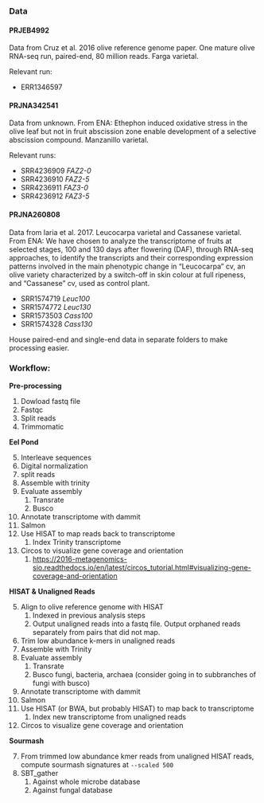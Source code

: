 ### Data

#### PRJEB4992

Data from Cruz et al. 2016 olive reference genome paper. One mature olive RNA-seq run, paired-end, 80 million reads. Farga varietal.

Relevant run:

+ ERR1346597

#### PRJNA342541

Data from unknown. From ENA: Ethephon induced oxidative stress in the olive leaf but not in fruit abscission zone enable development of a selective abscission compound. Manzanillo varietal.

Relevant runs:

+ SRR4236909 *FAZ2-0*
+ SRR4236910 *FAZ2-5*
+ SRR4236911 *FAZ3-0*
+ SRR4236912 *FAZ3-5*

#### PRJNA260808

Data from Iaria et al. 2017. Leucocarpa varietal and Cassanese varietal.  From ENA: We have chosen to analyze the transcriptome of fruits at selected stages, 100 and 130 days after flowering (DAF), through RNA-seq approaches, to identify the transcripts and their corresponding expression patterns involved in the main phenotypic change in “Leucocarpa” cv, an olive variety characterized by a switch-off in skin colour at full ripeness, and “Cassanese” cv, used as control plant.

+ SRR1574719 *Leuc100*
+ SRR1574772 *Leuc130*
+ SRR1573503 *Cass100* 
+ SRR1574328 *Cass130*

House paired-end and single-end data in separate folders to make processing easier. 

### Workflow: 

**Pre-processing**

1. Dowload fastq file
2. Fastqc
3. Split reads
4. Trimmomatic

**Eel Pond**

5. Interleave sequences
6. Digital normalization
7. split reads
8. Assemble with trinity
9. Evaluate assembly
    1. Transrate
    2. Busco
10. Annotate transcriptome with dammit
11. Salmon
12. Use HISAT to map reads back to transcriptome
    1. Index Trinity transcriptome
12. Circos to visualize gene coverage and orientation 
    1. https://2016-metagenomics-sio.readthedocs.io/en/latest/circos_tutorial.html#visualizing-gene-coverage-and-orientation

 
**HISAT & Unaligned Reads**

5. Align to olive reference genome with HISAT
    1. Indexed in previous analysis steps
    2. Output unaligned reads into a fastq file. Output orphaned reads separately from pairs that did not map.
6. Trim low abundance k-mers in unaligned reads
7. Assemble with Trinity
8. Evaluate assembly
    1. Transrate
    2. Busco fungi, bacteria, archaea (consider going in to subbranches of fungi with busco)
9. Annotate transcriptome with dammit
10. Salmon
11. Use HISAT (or BWA, but probably HISAT) to map back to transcriptome 
    1. Index new transcriptome from unaligned reads
12. Circos to visualize gene coverage and orientation 

**Sourmash**

7. From trimmed low abundance kmer reads from unaligned HISAT reads, compute sourmash signatures at `--scaled 500`
8. SBT_gather
    1. Against whole microbe database
    2. Against fungal database
